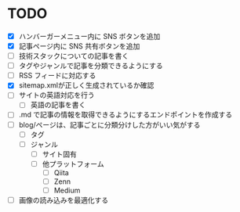 # TODO

- [x] ハンバーガーメニュー内に SNS ボタンを追加
- [x] 記事ページ内に SNS 共有ボタンを追加
- [ ] 技術スタックについての記事を書く
- [ ] タグやジャンルで記事を分類できるようにする
- [ ] RSS フィードに対応する
- [x] sitemap.xmlが正しく生成されているか確認
- [ ] サイトの英語対応を行う
  - [ ] 英語の記事を書く
- [ ] .md で記事の情報を取得できるようにするエンドポイントを作成する
- [ ] blog/ページは、記事ごとに分類分けした方がいい気がする
  - [ ] タグ
  - [ ] ジャンル
    - [ ] サイト固有
    - [ ] 他プラットフォーム
      - [ ] Qiita
      - [ ] Zenn
      - [ ] Medium
- [ ] 画像の読み込みを最適化する
